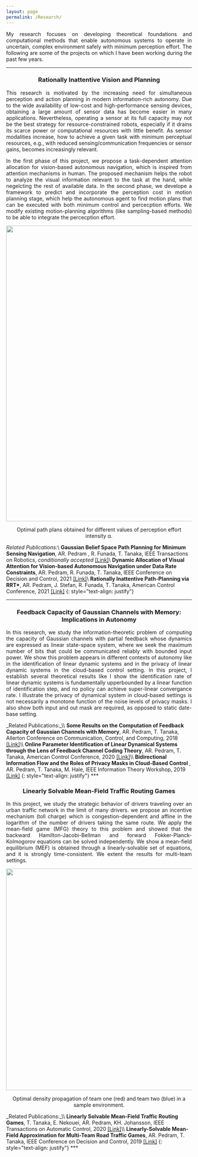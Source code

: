 ```yaml
---
layout: page
permalink: /Research/
---
```



<p align = "justify"> My research focuses on developing theoretical foundations and computational methods that enable autonomous systems to operate 
in uncertain, complex environment safely with minimum  perception effort.
The following are some of the projects on which I have been working during the past few years.</p>


***
<center> <h3>Rationally Inattentive Vision and Planning </h3> </center>
<p align = "justify">
This research is motivated by the increasing need for simultaneous perception and action planning in modern information-rich autonomy. Due to the wide availability of low-cost and high-performance sensing devices, 
obtaining a large amount of sensor data has become easier in many applications. Nevertheless, operating a sensor at its full capacity may not be the best strategy for resource-constrained robots, especially if it drains 
its scarce power or computational resources with little benefit. As sensor modalities increase, how to achieve a given task with minimum perceptual resources, e.g., with reduced sensing/communication frequencies or sensor gains, becomes increasingly relevant. 
</p>
<p align = "justify">
In the first phase of this project, we propose a task-dependent attention allocation for vision-based autonomous navigation, which is inspired from attention mechanisms in human. The proposed mechanism helps the robot to analyze the visual information
relevant to the task at the hand, while negelcting the rest of available data. In the second phase, we develope a framework to predict and incorporate the perception cost in motion planning stage, which help the autonomous agent to find motion plans
that can be executed with both minimum control and percecption efforts. We modify existing motion-planning algorithms (like sampling-based methods) to be able to integrate the percecption effort.    
</p>
<p align="center">
<img src="../capture.png" width="800" />
</p>
<p align="center">
Optimal path plans obtained for different values of perception effort intensity &alpha;.
</p>

<span style="line-height: 0;">_Related Publications:_</span>\\
<b> Gaussian Belief Space Path Planning for Minimum Sensing Navigation</b>,  AR. Pedram , R. Funada, T. Tanaka, IEEE Transactions on Robotics, <i>conditionally accepted</i> <a href = 'https://arxiv.org/pdf/2109.13976.pdf'>[Link]</a>\\
<b>Dynamic Allocation of Visual Attention for Vision-based Autonomous Navigation under Data Rate Constraints</b>, AR. Pedram, R. Funada, T. Tanaka, IEEE Conference on Decision and Control, 2021 <a href='https://ieeexplore.ieee.org/stamp/stamp.jsp?arnumber=9683570)\\'>[Link]</a>\\
<b>Rationally Inattentive Path-Planning via RRT*</b>, AR. Pedram, J. Stefan, R. Funada, T. Tanaka, American Control Conference, 2021 <a href='https://ieeexplore.ieee.org/stamp/stamp.jsp?arnumber=9483305'>[Link]</a>
{: style="text-align: justify"}
***

<center> <h3> Feedback Capacity of Gaussian Channels with Memory: Implications in Autonomy </h3> </center>
<p align = "justify">
In this research, we study the information-theoretic problem of computing the capacity of  Gaussian channels with partial feedback whose dynamics are expressed as linear state-space system, where we seek the maximum
number of bits that could be communicated reliably with bounded input power.
We show this problem appears in different contexts of autonomy like in the identification of linear dynamic systems and in the privacy of linear dynamic
systems in the cloud-based control setting. In this project, I establish several theoretical results like I show the identification rate of linear dynamic systems is fundamentally upperbounded by a linear function of identification step, 
and no policy can achieve super-linear convergance rate.  I  illustrate the privacy of dynamical system in cloud-based settings is not necessarily a monotone function of the noise levels of privacy masks. I also show both input and out mask are required, as opposed to static
date-base setting.  
</p>
<span style="line-height: 0;">_Related Publications:_</span>\\
<b> Some Results on the Computation of Feedback Capacity of Gaussian Channels with Memory</b>, AR. Pedram, T. Tanaka, Allerton Conference on Communication, Control,
and Computing, 2018 <a href='https://ieeexplore.ieee.org/stamp/stamp.jsp?arnumber=8636014 '>[Link]</a>\\
<b>Online Parameter Identification of Linear Dynamical Systems through the Lens of Feedback Channel Coding Theory</b>, AR. Pedram, T. Tanaka,  American Control Conference, 2020  <a href='https://ieeexplore.ieee.org/stamp/stamp.jsp?arnumber=9147986)\\'>[Link]</a>\\
<b> Bidirectional Information Flow and the Roles of Privacy Masks in Cloud-Based Control </b>, AR. Pedram, T. Tanaka, M. Hale, IEEE Information Theory Workshop, 2019 <a href='https://ieeexplore.ieee.org/stamp/stamp.jsp?arnumber=8989371)\\'>[Link]</a>
{: style="text-align: justify"}
***

<center> <h3>Linearly Solvable Mean-Field Traffic Routing Games</h3> </center>
<p align = "justify"> In this project, we study the strategic behavior of drivers traveling over an urban traffic network in the limit of many drivers.
we propose an incentive mechanism (toll charge) which is congestion-dependent and affine in the logarithm of the number of drivers taking the same route. We apply the mean-field game (MFG) 
theory to this problem and showed that the backward Hamilton-Jacobi-Bellman and forward Fokker-Planck-Kolmogorov equations can be solved independently. We show a mean-field equilibrium (MEF) is 
obtained through a linearly-solvable set of equations, and it is strongly time-consistent.  We extent the results for multi-team settings. 
</p>
<p align="center">
<img src="../game.png" width="600" />
</p>
<p align="center">
Optimal density propagation of team one (red) and team two (blue) in a sample environment.
</p>
<span style="line-height: 0;">_Related Publications:_</span>\\
<b>Linearly Solvable Mean-Field Traffic Routing Games</b>, T. Tanaka, E. Nekouei, AR. Pedram, KH. Johansson, IEEE Transactions on Automatic Control, 2020 <a href='https://ieeexplore.ieee.org/stamp/stamp.jsp?arnumber=9061051)\\'>[Link]</a>\\
<b> Linearly-Solvable Mean-Field Approximation for Multi-Team Road Traffic Games</b>, AR. Pedram, T. Tanaka, IEEE Conference on Decision and Control, 2019 <a href='https://ieeexplore.ieee.org/stamp/stamp.jsp?arnumber=9029579)\\'>[Link]</a>
{: style="text-align: justify"}
***



